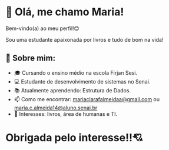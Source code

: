 <h1 aligh="center">  🌸 Olá, me chamo Maria!</h1>
  
<p aligh="center">
  Bem-vindo(a) ao meu perfil!😊
  
  Sou uma estudante apaixonada por livros e tudo de bom na vida!
</p>


## 🚀 Sobre mim:

- 🎓 Cursando o ensino médio na escola Firjan Sesi.
- 💻 Estudante de desenvolvimento de sistemas no Senai.
- 📚 Atualmente aprendendo: Estrutura de Dados.
- 📫 Como me encontrar: mariaclarafalmeidaa@gmail.com ou maria.c.almeida14@aluno.senai.br
- 🌱 Interesses: livros, área de humanas e TI.

<h1 aligh="center">  Obrigada pelo interesse!!💘</h1>
